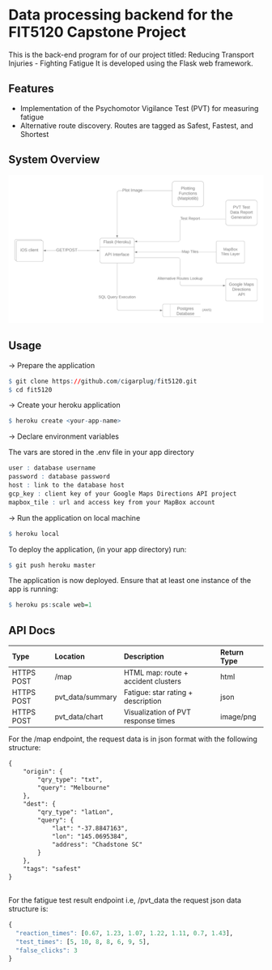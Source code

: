 
# Data processing backend for the FIT5120 Capstone Project

This is the back-end program for of our project titled: Reducing
Transport Injuries - Fighting Fatigue It is developed using the Flask
web framework.

## Features

  - Implementation of the Psychomotor Vigilance Test (PVT) for measuring
    fatigue
  - Alternative route discovery. Routes are tagged as Safest, Fastest,
    and Shortest

## System Overview

![Application Architecture](Data%20Plan.png)

## Usage

→ Prepare the application

``` r
$ git clone https://github.com/cigarplug/fit5120.git
$ cd fit5120
```

→ Create your heroku application

``` r
$ heroku create <your-app-name>
```

→ Declare environment variables

The vars are stored in the .env file in your app directory

``` r
user : database username
password : database password
host : link to the database host
gcp_key : client key of your Google Maps Directions API project
mapbox_tile : url and access key from your MapBox account
```

→ Run the application on local machine

``` r
$ heroku local
```

To deploy the application, (in your app directory) run:

``` r
$ git push heroku master
```

The application is now deployed. Ensure that at least one instance of
the app is running:

``` r
$ heroku ps:scale web=1
```

## API Docs

<div class="kable-table">

| Type       | Location          | Description                         | Return Type |
| :--------- | :---------------- | :---------------------------------- | :---------- |
| HTTPS POST | /map              | HTML map: route + accident clusters | html        |
| HTTPS POST | pvt\_data/summary | Fatigue: star rating + description  | json        |
| HTTPS POST | pvt\_data/chart   | Visualization of PVT response times | image/png   |

</div>

For the /map endpoint, the request data is in json format with the
following structure:

``` 
{
    "origin": {
        "qry_type": "txt",
        "query": "Melbourne"
    },
    "dest": {
        "qry_type": "latLon",
        "query": {
            "lat": "-37.8847163",
            "lon": "145.0695384",
            "address": "Chadstone SC"
        }
    },
    "tags": "safest"
}
 
```

For the fatigue test result endpoint i.e, /pvt\_data the request json
data structure is:

``` r
{
  "reaction_times": [0.67, 1.23, 1.07, 1.22, 1.11, 0.7, 1.43],
  "test_times": [5, 10, 8, 8, 6, 9, 5],
  "false_clicks": 3
}
```
